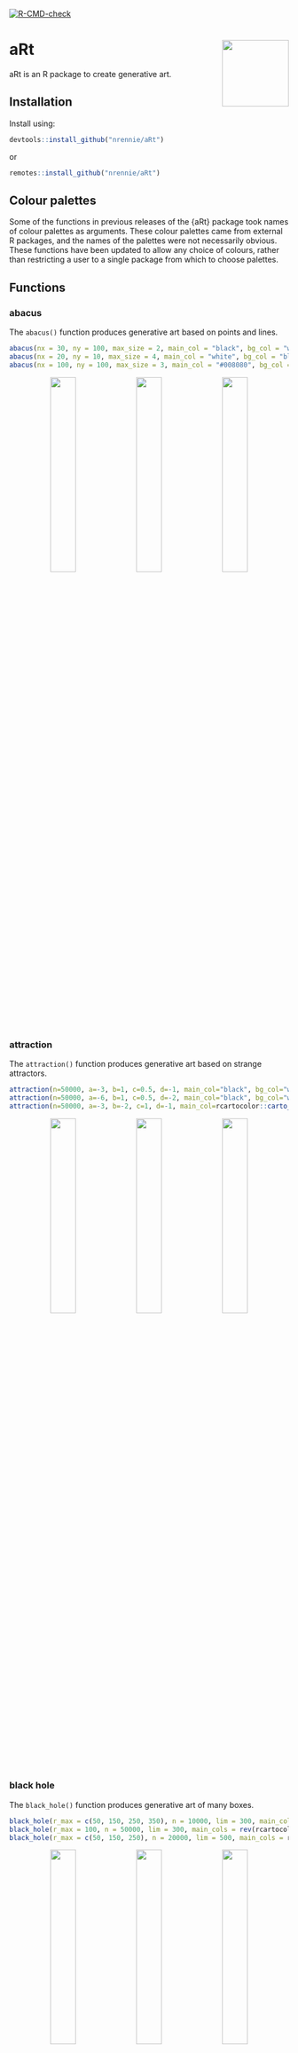 <!-- badges: start -->
  [![R-CMD-check](https://github.com/nrennie/aRt/workflows/R-CMD-check/badge.svg)](https://github.com/nrennie/aRt/actions)
<!-- badges: end -->

# aRt <img src="man/figures/logo.png" align="right" width="120" />


aRt is an R package to create generative art. 

## Installation

Install using:

``` r
devtools::install_github("nrennie/aRt")
```
or
``` r
remotes::install_github("nrennie/aRt")
```

## Colour palettes

Some of the functions in previous releases of the {aRt} package took names of colour palettes as arguments. These colour palettes came from external R packages, and the names of the palettes were not necessarily obvious. These functions have been updated to allow any choice of colours, rather than restricting a user to a single package from which to choose palettes. 

## Functions

### abacus

The `abacus()` function produces generative art based on points and lines.

``` r
abacus(nx = 30, ny = 100, max_size = 2, main_col = "black", bg_col = "white", s = 123)
abacus(nx = 20, ny = 10, max_size = 4, main_col = "white", bg_col = "black", s = 12)
abacus(nx = 100, ny = 100, max_size = 3, main_col = "#008080", bg_col = "white", s = 123)
```
<p align="center">
<img src="https://github.com/nrennie/aRt/blob/main/man/figures/abacus1.jpeg?raw=true" width="30%">
<img src="https://github.com/nrennie/aRt/blob/main/man/figures/abacus2.jpeg?raw=true" width="30%">
<img src="https://github.com/nrennie/aRt/blob/main/man/figures/abacus3.jpeg?raw=true" width="30%">
</p>


### attraction

The `attraction()` function produces generative art based on strange attractors.

``` r
attraction(n=50000, a=-3, b=1, c=0.5, d=-1, main_col="black", bg_col="white")
attraction(n=50000, a=-6, b=1, c=0.5, d=-2, main_col="black", bg_col="white")
attraction(n=50000, a=-3, b=-2, c=1, d=-1, main_col=rcartocolor::carto_pal(n = 7, "SunsetDark"), bg_col="white")
```
<p align="center">
<img src="https://github.com/nrennie/aRt/blob/main/man/figures/attraction1.jpeg?raw=true" width="30%">
<img src="https://github.com/nrennie/aRt/blob/main/man/figures/attraction2.jpeg?raw=true" width="30%">
<img src="https://github.com/nrennie/aRt/blob/main/man/figures/attraction3.jpeg?raw=true" width="30%">
</p>


### black hole

The `black_hole()` function produces generative art of many boxes.

``` r
black_hole(r_max = c(50, 150, 250, 350), n = 10000, lim = 300, main_cols = rcartocolor::carto_pal(n = 7, name = "SunsetDark"), bg_col = "black", size = 0.01, a = 0.5, s = 1234)
black_hole(r_max = 100, n = 50000, lim = 300, main_cols = rev(rcartocolor::carto_pal(n = 7, name = "Teal")), bg_col = "white", size = 0.05, a = 0.3, s = 1234)
black_hole(r_max = c(50, 150, 250), n = 20000, lim = 500, main_cols = rcartocolor::carto_pal(n = 7, name = "SunsetDark"), bg_col = "black", size = 0.01, a = 0.75, s = 1234)
```
<p align="center">
<img src="https://github.com/nrennie/aRt/blob/main/man/figures/black_hole1.jpeg?raw=true" width="30%">
<img src="https://github.com/nrennie/aRt/blob/main/man/figures/black_hole2.jpeg?raw=true" width="30%">
<img src="https://github.com/nrennie/aRt/blob/main/man/figures/black_hole3.jpeg?raw=true" width="30%">
</p>


### blending

The `blending()` function produces generative art of many boxes.

``` r
blending(n = 100, down = "white", up = "black", s = 1234)
blending(n = 500, down = "white", up = "black", s = 1234)
blending(n = 100, down = "#ba1141", up = "#003366", s = 1234)

```
<p align="center">
<img src="https://github.com/nrennie/aRt/blob/main/man/figures/blending1.jpeg?raw=true" width="30%">
<img src="https://github.com/nrennie/aRt/blob/main/man/figures/blending2.jpeg?raw=true" width="30%">
<img src="https://github.com/nrennie/aRt/blob/main/man/figures/blending3.jpeg?raw=true" width="30%">
</p>


### boxes

The `boxes()` function produces generative art of many boxes.

``` r
boxes(n=100, perc=0.1, col_palette=rcartocolor::carto_pal(n = 7, "DarkMint"), bg_col="black", s=1234)
boxes(n=20, perc=0.1, col_palette=rcartocolor::carto_pal(n = 7, "DarkMint"), bg_col="black", s=1234)
boxes(n=100, perc=0.5, col_palette=rcartocolor::carto_pal(n = 7, "Magenta"), bg_col="black", s=1234)
```
<p align="center">
<img src="https://github.com/nrennie/aRt/blob/main/man/figures/boxes_n100_p1.jpeg?raw=true" width="30%">
<img src="https://github.com/nrennie/aRt/blob/main/man/figures/boxes_n20_p1.jpeg?raw=true" width="30%">
<img src="https://github.com/nrennie/aRt/blob/main/man/figures/boxes_n100_p5.jpeg?raw=true" width="30%">
</p>


### bricks

The `bricks()` function draws multiple rectangular polygons in rows.

``` r
bricks(n_y=20, colours=c("#9B1D20", "#3D2B3D", "#CBEFB6", "#635D5C"), bg_col="gray97")
bricks(n_y=200, colours=c("#9B1D20", "#3D2B3D", "#CBEFB6", "#635D5C"), bg_col="gray97")
bricks(n_y=20, colours=rcartocolor::carto_pal(7, "Burg"), bg_col="gray97")

```
<p align="center">
<img src="https://github.com/nrennie/aRt/blob/main/man/figures/bricks1.jpeg?raw=true" width="30%">
<img src="https://github.com/nrennie/aRt/blob/main/man/figures/bricks2.jpeg?raw=true" width="30%">
<img src="https://github.com/nrennie/aRt/blob/main/man/figures/bricks3.jpeg?raw=true" width="30%">
</p>


### bubbles

The `bubbles()` function produces generative art using layered polar bar charts.

``` r
bubbles(num_circles = 20, main_col = "black", col_palette = rcartocolor::carto_pal(n = 12, "Bold"), bg_col = "white", s = 1234)
bubbles(num_circles = 20, main_col = "lightgrey", col_palette = rcartocolor::carto_pal(n = 12, "Bold"), bg_col = "white", s = 123)
bubbles(num_circles = 10, main_col = "white", col_palette = rcartocolor::carto_pal(n = 12, "Prism"), bg_col = "black", s = 2022)
```
<p align="center">
<img src="https://github.com/nrennie/aRt/blob/main/man/figures/bubbles1.jpeg?raw=true" width="30%">
<img src="https://github.com/nrennie/aRt/blob/main/man/figures/bubbles2.jpeg?raw=true" width="30%">
<img src="https://github.com/nrennie/aRt/blob/main/man/figures/bubbles3.jpeg?raw=true" width="30%">
</p>


### bullseye

The `bullseye()` function produces generative art using layered polar bar charts.

``` r
bullseye(main_col="black", bg_col="white", s=1234)
bullseye(main_col="white", bg_col="black", s=1234)
bullseye(main_col="black", bg_col="white", s=2021)
```
<p align="center">
<img src="https://github.com/nrennie/aRt/blob/main/man/figures/bullseye_1234.jpeg?raw=true" width="30%">
<img src="https://github.com/nrennie/aRt/blob/main/man/figures/bullseye_1234n.jpeg?raw=true" width="30%">
<img src="https://github.com/nrennie/aRt/blob/main/man/figures/bullseye_2021.jpeg?raw=true" width="30%">
</p>


### circles

The `circles()` function produces generative art using dendograms and circular graphs.

``` r
circles(n=100, smoothness=100, col_palette=rcartocolor::carto_pal(n = 12, "Bold"), line_col=NA, bg_col="black", s=1234)
circles(n=10, smoothness=100, col_palette=rcartocolor::carto_pal(n = 12, "Bold"), line_col=NA, bg_col="#e73f74", s=1234)
circles(n=2, smoothness=3, col_palette=rcartocolor::carto_pal(n = 12, "Bold"), line_col="black", bg_col="black", s=1234)
```
<p align="center">
<img src="https://github.com/nrennie/aRt/blob/main/man/figures/circles1.jpeg?raw=true" width="30%">
<img src="https://github.com/nrennie/aRt/blob/main/man/figures/circles2.jpeg?raw=true" width="30%">
<img src="https://github.com/nrennie/aRt/blob/main/man/figures/circles3.jpeg?raw=true" width="30%">
</p>


### circular

The `circular()` function produces circular generative art produced by many random paths from the centre of the circle.

``` r
circular(n=2, main_col="black", bg_col="white", s=56)
circular(n=10, main_col="black", bg_col="white", s=56)
circular(n=100, main_col="black", bg_col="white", s=56)
```
<p align="center">
<img src="https://github.com/nrennie/aRt/blob/main/man/figures/circular_n2.jpeg?raw=true" width="30%">
<img src="https://github.com/nrennie/aRt/blob/main/man/figures/circular_n10.jpeg?raw=true" width="30%">
<img src="https://github.com/nrennie/aRt/blob/main/man/figures/circular_n100.jpeg?raw=true" width="30%">
</p>


### connected

The `connected()` function produces generative art by connected points on a circle.

``` r
connected(n=100, n_geom=10, random=F, col_palette=RColorBrewer::brewer.pal(n = 9,"RdPu"), bg_col="#ae217e", s=1234)
connected(n=100, n_geom=10, random=T, col_palette=RColorBrewer::brewer.pal(n = 9,"RdPu"), bg_col="#ae217e", s=1234)
connected(n=250, n_geom=2, random=F, col_palette=RColorBrewer::brewer.pal(n = 5,"RdPu"), bg_col="#ae217e", s=1234)
```
<p align="center">
<img src="https://github.com/nrennie/aRt/blob/main/man/figures/connected_100_10F.jpeg?raw=true" width="30%">
<img src="https://github.com/nrennie/aRt/blob/main/man/figures/connected_100_10T.jpeg?raw=true" width="30%">
<img src="https://github.com/nrennie/aRt/blob/main/man/figures/connected_250_2F.jpeg?raw=true" width="30%">
</p>


### contours

The `contours()` function produces generative art based on elevation of geographic areas.

``` r
contours(xmin = -3.27, xmax = -3.15, ymin = 54.43, ymax = 54.49, col_palette = MetBrewer::met.brewer("Hokusai3"), light = "white", dark = "black", range = c(0.5, 1)) 
contours(xmin = -3.27, xmax = -3.15, ymin = 54.43, ymax = 54.49, col_palette = "white", light = "lightgrey", dark = "black", range = c(1, 2)) 
contours(xmin = -5.45, xmax = -5.04, ymin = 55.43, ymax = 55.72, col_palette = PrettyCols::prettycols("Teals"), light = "white", dark = "black", range = c(0.5, 1)) 
```
<p align="center">
<img src="https://github.com/nrennie/aRt/blob/main/man/figures/contours1.jpeg?raw=true" width="30%">
<img src="https://github.com/nrennie/aRt/blob/main/man/figures/contours2.jpeg?raw=true" width="30%">
<img src="https://github.com/nrennie/aRt/blob/main/man/figures/contours3.jpeg?raw=true" width="30%">
</p>


### crawling

The `crawling()` function produces generative art using dendograms and tree graphs.

``` r
crawling(n=50, edge_colour="black", node_size=1, node_colour="black", bg_col="white", s=1234)
crawling(n=250, edge_colour="black", node_size=1, node_colour="black", bg_col="white", s=1234)
crawling(n=1000, edge_colour="black", node_size=1, node_colour="black", bg_col="white", s=1234)
```
<p align="center">
<img src="https://github.com/nrennie/aRt/blob/main/man/figures/crawling50.jpeg?raw=true" width="30%">
<img src="https://github.com/nrennie/aRt/blob/main/man/figures/crawling250.jpeg?raw=true" width="30%">
<img src="https://github.com/nrennie/aRt/blob/main/man/figures/crawling1000.jpeg?raw=true" width="30%">
</p>


### divide

The `divide()` function produces generative art using intersecting lines.

``` r
divide(num_lines = 30, col_palette = PrettyCols::prettycols("TangerineBlues"), s = 1234)
divide(num_lines = 80, col_palette = grey.colors(n = 80), s = 1234)
divide(num_lines = 15, col_palette = MetBrewer::met.brewer("OKeeffe2"), s = 2022)
```
<p align="center">
<img src="https://github.com/nrennie/aRt/blob/main/man/figures/divide1.jpeg?raw=true" width="30%">
<img src="https://github.com/nrennie/aRt/blob/main/man/figures/divide2.jpeg?raw=true" width="30%">
<img src="https://github.com/nrennie/aRt/blob/main/man/figures/divide3.jpeg?raw=true" width="30%">
</p>


### dots

The `dots()` function produces generative art using jittered points.

``` r
dots(n_x=50, n_y=100, jitter_size_width=0.5, jitter_size_height=0.5, col_palette = rcartocolor::carto_pal(n = 7, "Purp"), bg_col="#63589f", s=1234)
dots(n_x=500, n_y=100, jitter_size_width=0.5, jitter_size_height=5, col_palette = rcartocolor::carto_pal(n = 7, "Purp"), bg_col="#63589f", s=1234)
dots(n_x=50, n_y=100, jitter_size_width=0.05, jitter_size_height=50, col_palette = rcartocolor::carto_pal(n = 7, "Purp"), bg_col="#63589f", s=1234)
```
<p align="center">
<img src="https://github.com/nrennie/aRt/blob/main/man/figures/dots1.jpeg?raw=true" width="30%">
<img src="https://github.com/nrennie/aRt/blob/main/man/figures/dots2.jpeg?raw=true" width="30%">
<img src="https://github.com/nrennie/aRt/blob/main/man/figures/dots3.jpeg?raw=true" width="30%">
</p>


### fading

The `fading()` function produces generative art using voronoi tiles.

``` r
fading(n_layers=6, n_points=10, col_palette=rcartocolor::carto_pal(n = 7, "SunsetDark"), s=1234)
fading(n_layers=6, n_points=1, col_palette=rcartocolor::carto_pal(n = 7, "Sunset"), s=1234)
fading(n_layers=10, n_points=10, col_palette=rcartocolor::carto_pal(n = 7, "SunsetDark"), s=1234)
```
<p align="center">
<img src="https://github.com/nrennie/aRt/blob/main/man/figures/fading_6_10.jpeg?raw=true" width="30%">
<img src="https://github.com/nrennie/aRt/blob/main/man/figures/fading_6_1.jpeg?raw=true" width="30%">
<img src="https://github.com/nrennie/aRt/blob/main/man/figures/fading_10_10.jpeg?raw=true" width="30%">
</p>


### flow fields

The `flow_fields()` function produces generative art using particle traces. These functions are inspired by a blog post by [Will Chase](https://www.williamrchase.com/post/flow-fields-12-months-of-art-september/). 

``` r
flow_fields(n = 10000, granualarity = 1000, x_freq = 1, y_freq = 1, alpha = 1, line_col = c("#edf8fb","#bfd3e6","#9ebcda","#8c96c6","#8c6bb1","#88419d","#6e016b"), bg_col = "lightgrey", s = 1234)
flow_fields(n = 10000, granualarity = 1000, x_freq = 1, y_freq = 1, alpha = 0.3, line_col = "black", bg_col = "white", s = 1234)
flow_fields(n = 10000, granualarity = 1000, x_freq = 3, y_freq = 0.2, alpha = 1, line_col = c("#edf8fb","#bfd3e6","#9ebcda","#8c96c6","#8c6bb1","#88419d","#6e016b"), bg_col = "lightgrey", s = 1234)
```
<p align="center">
<img src="https://github.com/nrennie/aRt/blob/main/man/figures/flow_fields1.jpeg?raw=true" width="30%">
<img src="https://github.com/nrennie/aRt/blob/main/man/figures/flow_fields2.jpeg?raw=true" width="30%">
<img src="https://github.com/nrennie/aRt/blob/main/man/figures/flow_fields3.jpeg?raw=true" width="30%">
</p>


### fractals

The `fractals()` function produces generative art based on fractal patterns. These functions are inspired by a blog post on [R-bloggers](https://www.r-bloggers.com/2010/08/fractals-in-r/).

``` r
fractals(N = 25, col_palette = MetBrewer::met.brewer("Demuth", n = 25),
         shift = 0, left = -1, right = 1,
         y_param = 3, resolution = 0.005, dist_max = 4)
fractals(N = 25, col_palette = rev(MetBrewer::met.brewer("Benedictus", n = 25)),
         shift = 0, left = -3, right = 3,
         y_param = 2, resolution = 0.005, dist_max = 4)
fractals(N = 20, col_palette = grey.colors(30),
         shift = -1, left = -1, right = 1,
         y_param = 2, resolution = 0.005, dist_max = 3)
```
<p align="center">
<img src="https://github.com/nrennie/aRt/blob/main/man/figures/fractals1.jpeg?raw=true" width="30%">
<img src="https://github.com/nrennie/aRt/blob/main/man/figures/fractals2.jpeg?raw=true" width="30%">
<img src="https://github.com/nrennie/aRt/blob/main/man/figures/fractals3.jpeg?raw=true" width="30%">
</p>


### heart

The `heart()` function draws a heart from many overlapping lines.

``` r
heart(n=25, col_scheme="mono", bg_col="black", s=1234)
heart(n=100, col_scheme="mono", bg_col="black", s=1234)
heart(n=25, col_scheme="rainbow", bg_col="black", s=1234)
```
<p align="center">
<img src="https://github.com/nrennie/aRt/blob/main/man/figures/heart_n25_m.jpeg?raw=true" width="30%">
<img src="https://github.com/nrennie/aRt/blob/main/man/figures/heart_n100_m.jpeg?raw=true" width="30%">
<img src="https://github.com/nrennie/aRt/blob/main/man/figures/heart_n25_r.jpeg?raw=true" width="30%">
</p>


### infinity

The `infinity()` function draws an infinity symbol from many overlapping lines.

``` r
infinity(n=25, col_scheme="mono", bg_col="black", s=1234)
infinity(n=100, col_scheme="mono", bg_col="black", s=1234)
infinity(n=25, col_scheme="rainbow", bg_col="black", s=1234)
```
<p align="center">
<img src="https://github.com/nrennie/aRt/blob/main/man/figures/infinity_n25_m.jpeg?raw=true" width="30%">
<img src="https://github.com/nrennie/aRt/blob/main/man/figures/infinity_n100_m.jpeg?raw=true" width="30%">
<img src="https://github.com/nrennie/aRt/blob/main/man/figures/infinity_n25_r.jpeg?raw=true" width="30%">
</p>


### lines

The `lines()` function creating generative art from many perpendicular lines.

``` r
lines(n = 100, max_length = 7, linewidth = 0.5, main_col = "black", bg_col = "white", s = 123)
lines(n = 1000, max_length = 5, linewidth = 0.1, main_col = "#32A287", bg_col = "white", s = 12)
lines(n = 50, max_length = 10, linewidth = 0.5, main_col = "#C03221", bg_col = "#f2d6d2", s = 2023)
```
<p align="center">
<img src="https://github.com/nrennie/aRt/blob/main/man/figures/lines1.jpeg?raw=true" width="30%">
<img src="https://github.com/nrennie/aRt/blob/main/man/figures/lines2.jpeg?raw=true" width="30%">
<img src="https://github.com/nrennie/aRt/blob/main/man/figures/lines3.jpeg?raw=true" width="30%">
</p>


### moire

The `moire()` function creating generative art inspired by the Moiré effect - a visual perception that occurs when viewing a set of lines or dots that is superimposed on another set of lines or dots, where the sets differ in relative size, angle, or spacing.

``` r
moire(inner_n = 20, dist = 10, inner_col = "grey40", outer_col = "grey60", bg_col = "grey10", inner_r = 0.5, outer_r = 0.2)
moire(inner_n = 20, dist = 4, inner_col = "grey50", outer_col = "#616283", bg_col = "#fafafa", inner_r = 0.5, outer_r = 0.3)
moire(inner_n = 4, dist = 2, inner_col = "#533E2D", outer_col = "#A27035", bg_col = "#B88B4A", inner_r = 0.35, outer_r = 0.2)
```
<p align="center">
<img src="https://github.com/nrennie/aRt/blob/main/man/figures/moire1.jpeg?raw=true" width="30%">
<img src="https://github.com/nrennie/aRt/blob/main/man/figures/moire2.jpeg?raw=true" width="30%">
<img src="https://github.com/nrennie/aRt/blob/main/man/figures/moire3.jpeg?raw=true" width="30%">
</p>


### mosaic

The `mosaic()` function creates a set of voronoi tiles.

``` r
mosaic(n = 100, fill_cols = c("#4B3F72", "#CBB3BF", "#FFC857", "#119DA4", "#19647E"), line_col = "white", bg_col = "white", line_size = 1, x_means = c(0, 10, 5), y_means = c(0, 7, 8), xy_var = 2, s = 1234)
mosaic(n = 100, fill_cols = "white", line_col = "black", bg_col = "black", line_size = 1, x_means = 0, y_means = 0, xy_var = 5, s = 1234)
mosaic(n = 500, fill_cols = c("#436f85", "#432263", "#de7a00", "#416322", "#860a4d"), line_col = "white", bg_col = "white", line_size = 0.5, x_means = c(0, 10, 5), y_means = c(0, 7, 8), xy_var = 2, s = 1234)
```
<p align="center">
<img src="https://github.com/nrennie/aRt/blob/main/man/figures/mosaic1.png?raw=true" width="30%">
<img src="https://github.com/nrennie/aRt/blob/main/man/figures/mosaic2.png?raw=true" width="30%">
<img src="https://github.com/nrennie/aRt/blob/main/man/figures/mosaic3.png?raw=true" width="30%">
</p>


### mosaic sketch

The `mosaic_sketch()` function creates a set of voronoi tiles with a hand-drawn feel.

``` r
mosaic_sketch(n = 10, fill_cols = c("#4B3F72", "#CBB3BF", "#FFC857", "#119DA4", "#19647E"), line_col = "white", bg_col = "white", line_size = 2, x_means = c(0, 10, 5), y_means = c(0, 7, 8), xy_var = 2, s = 1234)
mosaic_sketch(n = 20, fill_cols = c("white", "#008080"), line_col = "white", bg_col = "#008080", line_size = 1.5, x_means = c(0, 10, 5), y_means = c(0, 7, 8), xy_var = 2, s = 1234)
mosaic_sketch(n = 6, fill_cols = "black", line_col = "white", bg_col = "white", line_size = 2, x_means = c(0, 10, 5), y_means = c(0, 7, 8), xy_var = 2, s = 1234)
```
<p align="center">
<img src="https://github.com/nrennie/aRt/blob/main/man/figures/mosaic_sketch1.jpeg?raw=true" width="30%">
<img src="https://github.com/nrennie/aRt/blob/main/man/figures/mosaic_sketch2.jpeg?raw=true" width="30%">
<img src="https://github.com/nrennie/aRt/blob/main/man/figures/mosaic_sketch3.jpeg?raw=true" width="30%">
</p>


### polygons

The `polygons()` function draws multiple polygons.

``` r
polygons(n_x=12, n_y=18, gap_size=0.5, deg_jitter=0.1, colours=c("#9B1D20", "#3D2B3D", "#CBEFB6", "#635D5C"), rand = FALSE, bg_col="gray97")
polygons(n_x=6, n_y=9, gap_size=0.2, deg_jitter=0.1, colours=c("#9B1D20", "#3D2B3D", "#CBEFB6", "#635D5C"), rand = FALSE, bg_col="gray97")
polygons(n_x=12, n_y=18, gap_size=0.5, deg_jitter=0.5, colours=rcartocolor::carto_pal(7, "Burg"), rand = FALSE, bg_col="gray97")

```
<p align="center">
<img src="https://github.com/nrennie/aRt/blob/main/man/figures/polygons1.jpeg?raw=true" width="30%">
<img src="https://github.com/nrennie/aRt/blob/main/man/figures/polygons2.jpeg?raw=true" width="30%">
<img src="https://github.com/nrennie/aRt/blob/main/man/figures/polygons3.jpeg?raw=true" width="30%">
</p>


### puzzles

The `puzzles()` function draws multiple polygons.

``` r
puzzles(n = 200, num_groups = 30, col_palette = PrettyCols::prettycols("Beach"), bg_col = "white", s = 1234)
puzzles(n = 200, num_groups = 50, col_palette = c("black", "white"), bg_col = "black", s = 59)
puzzles(n = 1000, num_groups = 700, col_palette = PrettyCols::prettycols("Beach"), bg_col = "white", s = 1234)
```
<p align="center">
<img src="https://github.com/nrennie/aRt/blob/main/man/figures/puzzles1.png?raw=true" width="30%">
<img src="https://github.com/nrennie/aRt/blob/main/man/figures/puzzles2.png?raw=true" width="30%">
<img src="https://github.com/nrennie/aRt/blob/main/man/figures/puzzles3.png?raw=true" width="30%">
</p>


### rectangles

The `rectangles()` function draws multiple rectangles.

``` r
rectangles(n = 100, max_height = 7, max_width = 5, size = 2, main_col = "lightgrey", col_palette = rcartocolor::carto_pal(n = 12, "Bold"), bg_col = "white", s = 123)
rectangles(n = 10, max_height = 15, max_width = 15, size = 4, main_col = "lightgrey", col_palette = rcartocolor::carto_pal(n = 12, "Bold"), bg_col = "white", s = 123)
rectangles(n = 100, max_height = 4, max_width = 6, size = 1, main_col = ggplot2::alpha("white", 0.5), col_palette = rcartocolor::carto_pal(n = 12, "Prism"), bg_col = "black", s = 123)
```
<p align="center">
<img src="https://github.com/nrennie/aRt/blob/main/man/figures/rectangles1.jpeg?raw=true" width="30%">
<img src="https://github.com/nrennie/aRt/blob/main/man/figures/rectangles2.jpeg?raw=true" width="30%">
<img src="https://github.com/nrennie/aRt/blob/main/man/figures/rectangles3.jpeg?raw=true" width="30%">
</p>


### riley

The `riley()` function draws multiple ellipses in a grid, with varying transparency.

``` r
riley(n_x = 9, n_y = 9, offset = 3, main_col = "black", bg_col = "white")
riley(n_x = 3, n_y = 9, offset = 3, main_col = "#0E1116", bg_col = "#374A67")
riley(n_x = 12, n_y = 6, offset = 0, main_col = "#481620", bg_col = "#fafafa")
```
<p align="center">
<img src="https://github.com/nrennie/aRt/blob/main/man/figures/riley1.jpeg?raw=true" width="30%">
<img src="https://github.com/nrennie/aRt/blob/main/man/figures/riley2.jpeg?raw=true" width="30%">
<img src="https://github.com/nrennie/aRt/blob/main/man/figures/riley3.jpeg?raw=true" width="30%">
</p>


### shell

The `shells()` function produces generative art using sine and cosine waves.

``` r
shells(n = 4, alpha = 1, main_col = "black", bg_col = "white")
shells(n = 10, alpha = 1, main_col = "black", bg_col = "white")
shells(n = 6, alpha = 0.5, main_col = "#CC338B", bg_col = alpha("#CC338B", 0.2))
```
<p align="center">
<img src="https://github.com/nrennie/aRt/blob/main/man/figures/shell1.jpeg?raw=true" width="30%">
<img src="https://github.com/nrennie/aRt/blob/main/man/figures/shell2.jpeg?raw=true" width="30%">
<img src="https://github.com/nrennie/aRt/blob/main/man/figures/shell3.jpeg?raw=true" width="30%">
</p>


### smudge

The `smudge()` function produces generative art using contours.

``` r
smudge(n = 25, binwidth = 0.01, col_palette = PrettyCols::prettycols("TangerineBlues"), s = 1234)
smudge(n = 25, binwidth = 0.1, col_palette = PrettyCols::prettycols("Dark"), s = 2022)
smudge(n = 15, binwidth = 0.05, col_palette = grey.colors(12, 0, 0.9), s = 1234)
```
<p align="center">
<img src="https://github.com/nrennie/aRt/blob/main/man/figures/smudge1.jpeg?raw=true" width="30%">
<img src="https://github.com/nrennie/aRt/blob/main/man/figures/smudge2.jpeg?raw=true" width="30%">
<img src="https://github.com/nrennie/aRt/blob/main/man/figures/smudge3.jpeg?raw=true" width="30%">
</p>


### spirals

The `spirals()` function produces generative art consisting of dots arranged in a spiral.

``` r
spirals(perc=0.2, s=1234)
spirals(perc=0.5, s=1234)
spirals(perc=0.8, s=1234)
```
<p align="center">
<img src="https://github.com/nrennie/aRt/blob/main/man/figures/spirals_p2.jpeg?raw=true" width="30%">
<img src="https://github.com/nrennie/aRt/blob/main/man/figures/spirals_p5.jpeg?raw=true" width="30%">
<img src="https://github.com/nrennie/aRt/blob/main/man/figures/spirals_p8.jpeg?raw=true" width="30%">
</p>


### squares

The `squares()` function produces generative art consisting of pattern-filled squares.

``` r
squares(n = 7, line_col = "white", pattern_col = "white", pattern_fill = "black", pattern_size = 0.4, size = 1.5, s = 1234)
squares(n = 5, line_col = "#2DC2BD", pattern_col = "#392759", pattern_fill = "#2DC2BD", pattern_size = 0.4, size = 1.5, s = 5678)
squares(n = 20, line_col = "white", pattern_col = "white", pattern_fill = "black", pattern_size = 0.4, size = 1.5, s = 1234)
```
<p align="center">
<img src="https://github.com/nrennie/aRt/blob/main/man/figures/squares_01.jpeg?raw=true" width="30%">
<img src="https://github.com/nrennie/aRt/blob/main/man/figures/squares_02.jpeg?raw=true" width="30%">
<img src="https://github.com/nrennie/aRt/blob/main/man/figures/squares_03.jpeg?raw=true" width="30%">
</p>


### squiggles

The `squiggles()` function produces generative art consisting of mulitple smooth lines.

``` r
squiggles(res = 100, num_lines = 100, perc = 0.1, alpha_low = 0.5, alpha_high = 1, line_col = "white", bg_col = "black", s = 1234)
squiggles(res = 1000, num_lines = 1000, perc = 0.01, alpha_low = 0.15, alpha_high = 1, line_col = "#374A67", bg_col = "white", s = 12)
squiggles(res = 100, num_lines = 10, perc = 0.5, alpha_low = 0.5, alpha_high = 1, line_col = "#348954", bg_col = "#fafafa", s = 1234)
```
<p align="center">
<img src="https://github.com/nrennie/aRt/blob/main/man/figures/squiggles1.jpeg?raw=true" width="30%">
<img src="https://github.com/nrennie/aRt/blob/main/man/figures/squiggles2.jpeg?raw=true" width="30%">
<img src="https://github.com/nrennie/aRt/blob/main/man/figures/squiggles3.jpeg?raw=true" width="30%">
</p>


### stacked

The `stacked()` function produces generative art created through square tiles with 3D effects.

``` r
stacked(n_x = 5, n_y = 5, col_palette = MetBrewer::met.brewer("Hiroshige", 9), shadow_intensity = 0.5, sunangle = 315, s = 1234)
stacked(n_x = 4, n_y = 4, col_palette = MetBrewer::met.brewer("Monet", 6), shadow_intensity = 0.1, sunangle = 315, s = 123)
stacked(n_x = 20, n_y = 20, col_palette = MetBrewer::met.brewer("Hiroshige", 8), shadow_intensity = 0.3, sunangle = 180, s = 1234)
```
<p align="center">
<img src="https://github.com/nrennie/aRt/blob/main/man/figures/stacked1.jpeg?raw=true" width="30%">
<img src="https://github.com/nrennie/aRt/blob/main/man/figures/stacked2.jpeg?raw=true" width="30%">
<img src="https://github.com/nrennie/aRt/blob/main/man/figures/stacked3.jpeg?raw=true" width="30%">
</p>


### static

The `static()` function produces generative art reminiscent of the noise displayed on analog televisions when no transmission signal is received.

``` r
static(perc=0.01, n=500, s=1234)
static(perc=0.1, n=500, s=1234)
static(perc=0.3, n=500, s=1234)
```
<p align="center">
<img src="https://github.com/nrennie/aRt/blob/main/man/figures/static_p01_n500.jpeg?raw=true" width="30%">
<img src="https://github.com/nrennie/aRt/blob/main/man/figures/static_p10_n500.jpeg?raw=true" width="30%">
<img src="https://github.com/nrennie/aRt/blob/main/man/figures/static_p30_n500.jpeg?raw=true" width="30%">
</p>


### streams

The `streams()` function produces generative art consisting of stream charts.

``` r
streams(bg_col = "white", line_col = "white", fill_col = c("#5F4690", "#1D6996", "#38A6A5", "#0F8554", "#73AF48", "#EDAD08", "#E17C05", "#CC503E", "#94346E", "#6F4070"), type = "right", s = 1234)
streams(bg_col = "black", line_col = NA, fill_col = grey.colors(n = 25), type = "up", s = 450)
streams(bg_col = "white", line_col = NA, fill_col = rep("purple", 8), type = "left", s = 13)
```
<p align="center">
<img src="https://github.com/nrennie/aRt/blob/main/man/figures/streams1.jpeg?raw=true" width="30%">
<img src="https://github.com/nrennie/aRt/blob/main/man/figures/streams2.jpeg?raw=true" width="30%">
<img src="https://github.com/nrennie/aRt/blob/main/man/figures/streams3.jpeg?raw=true" width="30%">
</p>


### stripes

The `stripes()` function produces generative art consisting of rows of vertical stripes.


``` r
stripes(perc=0, n=3, col_palette = rcartocolor::carto_pal(n = 7, "TealGrn"), alpha = 1, s=1234)
stripes(perc=0.5, n=3, col_palette = rcartocolor::carto_pal(n = 7, "TealGrn"), alpha = 1, s=1234)
stripes(perc=1, n=3, col_palette = rcartocolor::carto_pal(n = 7, "TealGrn"), alpha = 1, s=1234)
```
<p align="center">
<img src="https://github.com/nrennie/aRt/blob/main/man/figures/stripes_p00_n3.jpeg?raw=true" width="30%">
<img src="https://github.com/nrennie/aRt/blob/main/man/figures/stripes_p50_n3.jpeg?raw=true" width="30%">
<img src="https://github.com/nrennie/aRt/blob/main/man/figures/stripes_p100_n3.jpeg?raw=true" width="30%">
</p>


### sunbursts

The `sunbursts()` function produces generative art consisting of two-dimesional density plots.

``` r
sunbursts(n = 100, x_means = c(0, 10, 5), y_means = c(0, 7, 8), xy_var = 5, low = "#074050", high = "#d3f2a3", s = 1234)
sunbursts(n = 5, x_means = c(0, 1, 15), y_means = c(0, 2, 16), xy_var = 10, low = "#4e0550", high = "#facdfc", s = 1234)
sunbursts(n = 250, x_means = c(1, 2, 9, 50), y_means = c(3, 6, 8, -3), xy_var = 100, low = "white", high = "black", s = 1234)
```
<p align="center">
<img src="https://github.com/nrennie/aRt/blob/main/man/figures/sunbursts1.jpeg?raw=true" width="30%">
<img src="https://github.com/nrennie/aRt/blob/main/man/figures/sunbursts2.jpeg?raw=true" width="30%">
<img src="https://github.com/nrennie/aRt/blob/main/man/figures/sunbursts3.jpeg?raw=true" width="30%">
</p>


### tiles

The `tiles()` function produces generative art using square polygons.

``` r
tiles(n_x=12, n_y=12, col_palette=MetBrewer::met.brewer("Veronese", 5), s=1234)
tiles(n_x=50, n_y=50, col_palette=MetBrewer::met.brewer("Veronese", 6), s=1234)
tiles(n_x=12, n_y=12, col_palette=MetBrewer::met.brewer("Pissaro", 5), s=1234)
```
<p align="center">
<img src="https://github.com/nrennie/aRt/blob/main/man/figures/tiles_veronese1.jpeg?raw=true" width="30%">
<img src="https://github.com/nrennie/aRt/blob/main/man/figures/tiles_veronese2.jpeg?raw=true" width="30%">
<img src="https://github.com/nrennie/aRt/blob/main/man/figures/tiles_pissaro1.jpeg?raw=true" width="30%">
</p>


### vortex

The `vortex()` function produces circular vortex generative art produced by a line plot and polar coordinates.

``` r
vortex(n=25, start_val=90, col_scheme="mono", bg_col="black", s=1234)
vortex(n=100, start_val=90, col_scheme="mono", bg_col="black", s=1234)
vortex(n=25, start_val=90, col_scheme="rainbow", bg_col="black", s=1234)
```
<p align="center">
<img src="https://github.com/nrennie/aRt/blob/main/man/figures/vortex_n25_m.jpeg?raw=true" width="30%">
<img src="https://github.com/nrennie/aRt/blob/main/man/figures/vortex_n100_m.jpeg?raw=true" width="30%">
<img src="https://github.com/nrennie/aRt/blob/main/man/figures/vortex_n25_r.jpeg?raw=true" width="30%">
</p>


### waves

The `waves()` function produces generative art using sine and cosine waves.

``` r
waves(a=23, b=6, linewidth = 0.5, main_col="white", bg_col="black", s=2021)
waves(a=23, b=6, linewidth = 0.5, main_col=rcartocolor::carto_pal(n = 7, "Prism"), bg_col="#edad08", s=2021)
waves(a=6, b=23, linewidth = 0.5, main_col="black", bg_col="white", s=2021)
```
<p align="center">
<img src="https://github.com/nrennie/aRt/blob/main/man/figures/waves23_6_bw.jpeg?raw=true" width="30%">
<img src="https://github.com/nrennie/aRt/blob/main/man/figures/waves23_6_col.jpeg?raw=true" width="30%">
<img src="https://github.com/nrennie/aRt/blob/main/man/figures/waves6_23_bw.jpeg?raw=true" width="30%">
</p>
